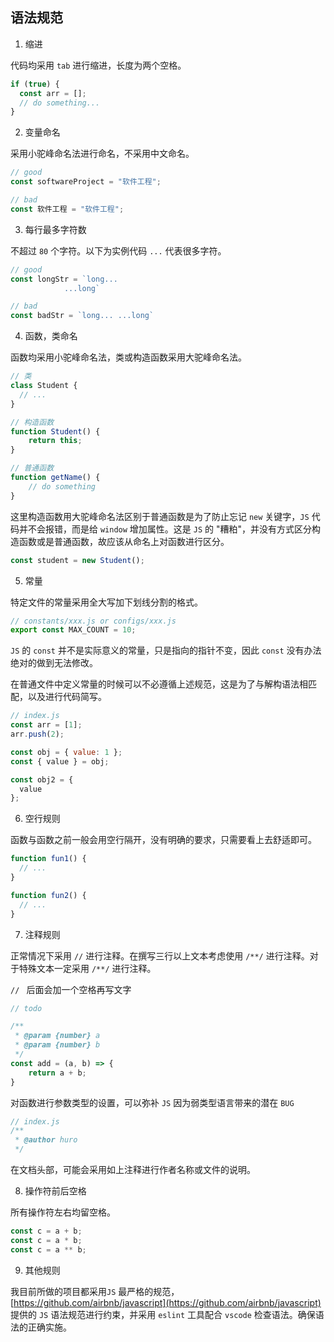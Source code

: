## 语法规范

1. 缩进

代码均采用 `tab` 进行缩进，长度为两个空格。

```js
if (true) {
  const arr = [];
  // do something...
}
```

2. 变量命名

采用小驼峰命名法进行命名，不采用中文命名。

```js
// good
const softwareProject = "软件工程";

// bad
const 软件工程 = "软件工程";
```

3. 每行最多字符数

不超过 `80` 个字符。以下为实例代码 `...` 代表很多字符。

```js
// good
const longStr = `long... 
			...long`

// bad
const badStr = `long... ...long`
```

4. 函数，类命名

函数均采用小驼峰命名法，类或构造函数采用大驼峰命名法。

```js
// 类
class Student {
  // ...
}

// 构造函数
function Student() {
    return this;
}

// 普通函数
function getName() {
    // do something
}
```

这里构造函数用大驼峰命名法区别于普通函数是为了防止忘记 `new` 关键字，`JS` 代码并不会报错，而是给 `window` 增加属性。这是 `JS` 的 "糟粕"，并没有方式区分构造函数或是普通函数，故应该从命名上对函数进行区分。

```js
const student = new Student();
```

5. 常量

特定文件的常量采用全大写加下划线分割的格式。

```js
// constants/xxx.js or configs/xxx.js
export const MAX_COUNT = 10;
```

`JS` 的 `const` 并不是实际意义的常量，只是指向的指针不变，因此 `const` 没有办法绝对的做到无法修改。

在普通文件中定义常量的时候可以不必遵循上述规范，这是为了与解构语法相匹配，以及进行代码简写。

```js
// index.js
const arr = [1];
arr.push(2);

const obj = { value: 1 };
const { value } = obj;

const obj2 = {
  value
};
```

6. 空行规则

函数与函数之前一般会用空行隔开，没有明确的要求，只需要看上去舒适即可。

```js
function fun1() {
  // ...
}

function fun2() {
  // ...
}
```

7. 注释规则

正常情况下采用 `//` 进行注释。在撰写三行以上文本考虑使用 `/**/` 进行注释。对于特殊文本一定采用 `/**/` 进行注释。

`// ` 后面会加一个空格再写文字

```js
// todo

/**
 * @param {number} a
 * @param {number} b
 */
const add = (a, b) => {
    return a + b;
}
```

对函数进行参数类型的设置，可以弥补 `JS` 因为弱类型语言带来的潜在 `BUG`

```js
// index.js
/**
 * @author huro
 */
```

在文档头部，可能会采用如上注释进行作者名称或文件的说明。

8. 操作符前后空格

所有操作符左右均留空格。

```js
const c = a + b;
const c = a * b;
const c = a ** b;
```

9. 其他规则

我目前所做的项目都采用`JS` 最严格的规范， [https://github.com/airbnb/javascript](https://github.com/airbnb/javascript) 提供的 `JS` 语法规范进行约束，并采用 `eslint` 工具配合 `vscode` 检查语法。确保语法的正确实施。